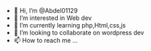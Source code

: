 - 👋 Hi, I’m @Abdel01129
- 👀 I’m interested in Web dev
- 🌱 I’m currently learning php,Html,css,js
- 💞️ I’m looking to collaborate on wordpress dev
- 📫 How to reach me ...

<!---
Abdel01129/Abdel01129 is a ✨ special ✨ repository because its `README.md` (this file) appears on your GitHub profile.
You can click the Preview link to take a look at your changes.
--->
